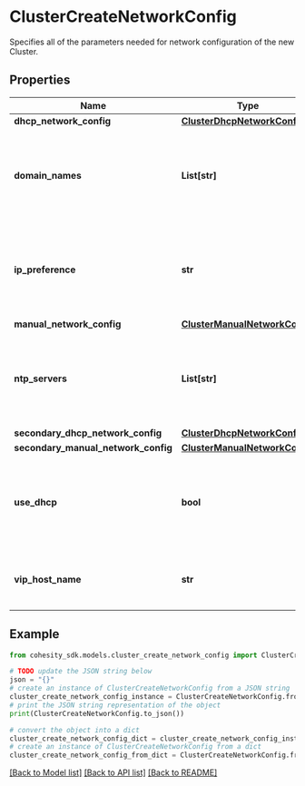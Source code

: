 # ClusterCreateNetworkConfig

Specifies all of the parameters needed for network configuration of the new Cluster.

## Properties

Name | Type | Description | Notes
------------ | ------------- | ------------- | -------------
**dhcp_network_config** | [**ClusterDhcpNetworkConfig**](ClusterDhcpNetworkConfig.md) |  | [optional] 
**domain_names** | **List[str]** | Specifies the list of Domain Names new cluster should be configured with. | 
**ip_preference** | **str** | Specifies IP preference of the cluster to be Ipv4/Ipv6. It is Ipv4 by default. | [optional] 
**manual_network_config** | [**ClusterManualNetworkConfig**](ClusterManualNetworkConfig.md) |  | [optional] 
**ntp_servers** | **List[str]** | Specifies the list of NTP Servers new cluster should be configured with. | 
**secondary_dhcp_network_config** | [**ClusterDhcpNetworkConfig**](ClusterDhcpNetworkConfig.md) |  | [optional] 
**secondary_manual_network_config** | [**ClusterManualNetworkConfig**](ClusterManualNetworkConfig.md) |  | [optional] 
**use_dhcp** | **bool** | Specifies whether or not to use DHCP to configure the network of the Cluster. | 
**vip_host_name** | **str** | Specifies the FQDN hostname of the cluster. | [optional] 

## Example

```python
from cohesity_sdk.models.cluster_create_network_config import ClusterCreateNetworkConfig

# TODO update the JSON string below
json = "{}"
# create an instance of ClusterCreateNetworkConfig from a JSON string
cluster_create_network_config_instance = ClusterCreateNetworkConfig.from_json(json)
# print the JSON string representation of the object
print(ClusterCreateNetworkConfig.to_json())

# convert the object into a dict
cluster_create_network_config_dict = cluster_create_network_config_instance.to_dict()
# create an instance of ClusterCreateNetworkConfig from a dict
cluster_create_network_config_from_dict = ClusterCreateNetworkConfig.from_dict(cluster_create_network_config_dict)
```
[[Back to Model list]](../README.md#documentation-for-models) [[Back to API list]](../README.md#documentation-for-api-endpoints) [[Back to README]](../README.md)


